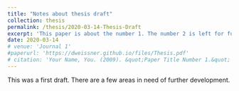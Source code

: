 ```yaml
---
title: "Notes about thesis draft"
collection: thesis
permalink: /thesis/2020-03-14-Thesis-Draft
excerpt: 'This paper is about the number 1. The number 2 is left for future work.'
date: 2020-03-14
# venue: 'Journal 1'
#paperurl: 'https://dweissner.github.io/files/Thesis.pdf'
# citation: 'Your Name, You. (2009). &quot;Paper Title Number 1.&quot; <i>Journal 1</i>. 1(1).'
---
```



This was a first draft. There are a few areas in need of further development. 